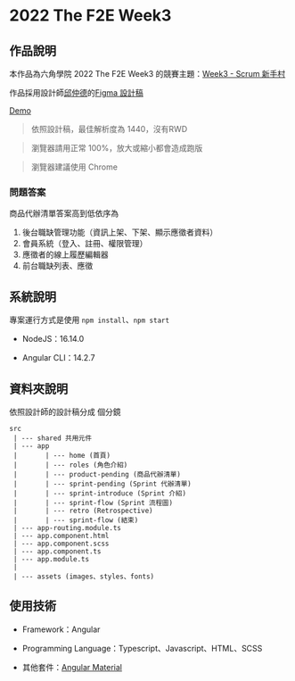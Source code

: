 # 2022 The F2E Week3

## 作品說明

本作品為六角學院 2022 The F2E Week3 的競賽主題：[Week3 - Scrum 新手村](https://2022.thef2e.com/news/week3)

作品採用設計師[邱仲德](https://2022.thef2e.com/users/12061549261446563754)的[Figma 設計稿](https://www.figma.com/file/kbtC7fpZWSjEAzeJmnsVO2/Scrum-%E6%96%B0%E6%89%8B%E6%9D%91?node-id=216%3A3183&t=L4sNGiRA8DW2fpAd-0)

[Demo](https://qazs10015.github.io/2022_F2E_w3/)

> 依照設計稿，最佳解析度為 1440，沒有RWD

> 瀏覽器請用正常 100%，放大或縮小都會造成跑版

> 瀏覽器建議使用 Chrome

### 問題答案

商品代辦清單答案高到低依序為

1. 後台職缺管理功能（資訊上架、下架、顯示應徵者資料）
1. 會員系統（登入、註冊、權限管理）
1. 應徵者的線上履歷編輯器
1. 前台職缺列表、應徵
  
## 系統說明

專案運行方式是使用 `npm install`、`npm start`

* NodeJS：16.14.0

* Angular CLI：14.2.7

## 資料夾說明

依照設計師的設計稿分成 個分鏡
```
src
 | --- shared 共用元件
 | --- app
 |       | --- home (首頁)
 |       | --- roles (角色介紹)
 |       | --- product-pending (商品代辦清單)
 |       | --- sprint-pending (Sprint 代辦清單)
 |       | --- sprint-introduce (Sprint 介紹)
 |       | --- sprint-flow (Sprint 流程圖)
 |       | --- retro (Retrospective)
 |       | --- sprint-flow (結束)
 | --- app-routing.module.ts
 | --- app.component.html
 | --- app.component.scss
 | --- app.component.ts
 | --- app.module.ts
 |
 | --- assets (images、styles、fonts)
```

## 使用技術

* Framework：Angular

* Programming Language：Typescript、Javascript、HTML、SCSS

* 其他套件：[Angular Material](https://material.angular.io/)
